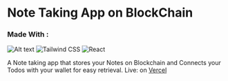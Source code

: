 # Note Taking App on BlockChain
### Made With :
![Alt text](https://images.hive.blog/DQmRto7V6jgb3QoaxjN8rDCgmN4RAcyTwXJ3NTGJKw37qdG/what-is-polygone-matic-logo.png)
![Tailwind CSS](https://static-00.iconduck.com/assets.00/tailwind-css-icon-512x64-vzqzx6f0.png) ![React](https://logos-download.com/wp-content/uploads/2016/09/React_logo_wordmark.png)

A Note taking app that stores your Notes on Blockchain and Connects your Todos with your wallet for easy retrieval.
Live: on [Vercel](https://todo-blockchain-3v1x-git-master-zackozack0.vercel.app/)
